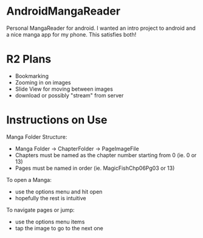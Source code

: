AndroidMangaReader
==================

Personal MangaReader for android. I wanted an intro project to android and a nice manga app for my phone. This satisfies both!

R2 Plans
========

 - Bookmarking
 - Zooming in on images
 - Slide View for moving between images
 - download or possibly "stream" from server

Instructions on Use
===================

Manga Folder Structure:
 - Manga Folder -> ChapterFolder -> PageImageFile
 - Chapters must be named as the chapter number starting from 0 (ie. 0 or 13)
 - Pages must be named in order (ie. MagicFishChp06Pg03 or 13)

To open a Manga:
 - use the options menu and hit open
 - hopefully the rest is intuitive

To navigate pages or jump:
 - use the options menu items
 - tap the image to go to the next one
